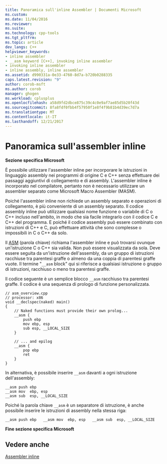 ```yaml
---
title: Panoramica sull'inline Assembler | Documenti Microsoft
ms.custom: 
ms.date: 11/04/2016
ms.reviewer: 
ms.suite: 
ms.technology: cpp-tools
ms.tgt_pltfrm: 
ms.topic: article
dev_langs: C++
helpviewer_keywords:
- inline assembler
- __asm keyword [C++], invoking inline assembler
- invoking inline assembler
- inline assembly, inline assembler
ms.assetid: d990331a-0e33-4760-8d7a-b720b0288335
caps.latest.revision: "9"
author: corob-msft
ms.author: corob
manager: ghogen
ms.workload: cplusplus
ms.openlocfilehash: a58d9fd2dbce875c39c4c0e9af7ae85d5b20f43d
ms.sourcegitcommit: 8fa8fdf0fbb4f57950f1e8f4f9b81b4d39ec7d7a
ms.translationtype: MT
ms.contentlocale: it-IT
ms.lasthandoff: 12/21/2017
---
```

# <a name="inline-assembler-overview"></a>Panoramica sull'assembler inline
**Sezione specifica Microsoft**  
  
 È possibile utilizzare l'assembler inline per incorporare le istruzioni in linguaggio assembly nei programmi di origine C e C++ senza effettuare dei passaggi aggiuntivi di collegamento e di assembly. L'assembler inline è incorporato nel compilatore, pertanto non è necessario utilizzare un assembler separato come Microsoft Macro Assembler (MASM).  
  
 Poiché l'assembler inline non richiede un assembly separato e operazioni di collegamento, è più conveniente di un assembly separato. Il codice assembly inline può utilizzare qualsiasi nome funzione o variabile di C o C++ incluso nell'ambito, in modo che sia facile integrarlo con il codice C e C++ del programma. E poiché il codice assembly può essere combinato con istruzioni di C++ e C, può effettuare attività che sono complesse o impossibili in C o C++ da solo.  
  
 Il [ASM](../../assembler/inline/asm.md) (parola chiave) richiama l'assembler inline e può trovarsi ovunque un'istruzione C o C++ sia valida. Non può essere visualizzata da sola. Deve essere seguita da un'istruzione dell'assembly, da un gruppo di istruzioni racchiuse tra parentesi graffe o almeno da una coppia di parentesi graffe vuote. Il termine "`__asm` block" qui si riferisce a qualsiasi istruzione o gruppo di istruzioni, racchiuso o meno tra parentesi graffe.  
  
 Il codice seguente è un semplice blocco `__asm` racchiuso tra parentesi graffe. Il codice è una sequenza di prologo di funzione personalizzata.  
  
```  
// asm_overview.cpp  
// processor: x86  
void __declspec(naked) main()  
{  
    // Naked functions must provide their own prolog...  
    __asm {  
        push ebp  
        mov ebp, esp  
        sub esp, __LOCAL_SIZE  
    }  
  
    // ... and epilog  
    __asm {  
        pop ebp  
        ret  
    }  
}  
```  
  
 In alternativa, è possibile inserire `__asm` davanti a ogni istruzione dell'assembly:  
  
```  
__asm push ebp  
__asm mov  ebp, esp  
__asm sub  esp, __LOCAL_SIZE  
```  
  
 Poiché la parola chiave `__asm` è un separatore di istruzione, è anche possibile inserire le istruzioni di assembly nella stessa riga:  
  
```  
__asm push ebp   __asm mov  ebp, esp   __asm sub  esp, __LOCAL_SIZE  
```  
  
 **Fine sezione specifica Microsoft**  
  
## <a name="see-also"></a>Vedere anche  
 [Assembler inline](../../assembler/inline/inline-assembler.md)